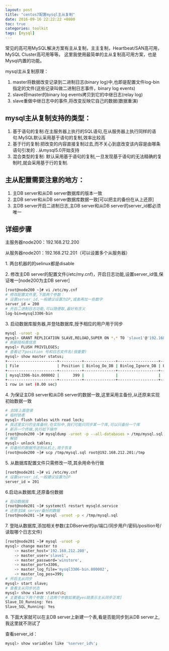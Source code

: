 ```yaml
---
layout: post
title: "centos7配置mysql主从复制"
date: 2016-09-16 22:22:22 +0800
toc: true
categories: toolkit
tags: [mysql]
---
```


常见的高可用MySQL解决方案有主从复制，主主复制，Heartbeat/SAN高可用，MySQL Cluster高可用等等。
这里我使用最简单的主从复制高可用方案，也是Mysql内置的功能。

mysql主从复制原理：

1. master将数据改变记录到二进制日志(binary log)中,也即是配置文件log-bin指定的文件(这些记录叫做二进制日志事件，binary log events)
2. slave将master的binary log events拷贝到它的中继日志(relay log)
3. slave重做中继日志中的事件,将改变反映它自己的数据(数据重演) <!--more-->

## mysql主从复制支持的类型：

1. 基于语句的复制:在主服务器上执行的SQL语句,在从服务器上执行同样的语句.MySQL默认采用基于语句的复制,效率比较高
2. 基于行的复制:把改变的内容直接复制过去,而不关心到底改变该内容是由哪条语句引发的 . 从mysql5.0开始支持
3. 混合类型的复制: 默认采用基于语句的复制,一旦发现基于语句的无法精确的复制时,就会采用基于行的复制.


## 主从配置需要注意的地方：

1. 主DB server和从DB server数据库的版本一致
2. 主DB server和从DB server数据库数据一致[可以把主的备份在从上还原]
3. 主DB server开启二进制日志,主DB server和从DB server的server_id都必须唯一

## 详细步骤

主服务器node200：192.168.212.200

从服务器node201：192.168.212.201（可以设置多个从服务器）

1\. 两台机器的的selinux都是disable

2\. 修改主DB server的配置文件(/etc/my.cnf)，开启日志功能,设置server_id值,保证唯一[node200为主DB server]
``` bash
[root@node200 ~]# vi /etc/my.cnf
# 修改配置文件里,下面两个参数：
# 设置server_id,一般建议设置为IP,或者再加一些数字
server_id = 200
# 开启二进制日志功能,可以随便取,最好有含义
log-bin=mysql3306-bin
```

3\. 启动数据库服务器,并登陆数据库,授予相应的用户用于同步
``` bash
mysql -uroot -p
mysql> GRANT REPLICATION SLAVE,RELOAD,SUPER ON *.* TO 'slave1'@'192.168.212.201' IDENTIFIED BY 'winstore';
# 刷新授权表信息
mysql> FLUSH PRIVILEGES;
# 查看记下position 号和日志文件名(很重要)
mysql> show master status;
+----------------------+----------+--------------+------------------+-------------------+
| File                 | Position | Binlog_Do_DB | Binlog_Ignore_DB | Executed_Gtid_Set |
+----------------------+----------+--------------+------------------+-------------------+
| mysql3306-bin.000002 |      399 |              |                  |                   |
+----------------------+----------+--------------+------------------+-------------------+
1 row in set (0.00 sec)
```

4\. 为保证主DB server和从DB server的数据一致,这里采用主备份,从还原来实现初始数据一致
``` bash
# 主DB上面登录
# 临时锁表
mysql> flush tables with read lock;
# 我这里实行的全库备份,在实际中,我们可能只同步某一个库,可以只备份一个库
# 新开一个终端,执行如下操作
[root@node200 ~]# mysqldump -uroot -p --all-databases > /tmp/mysql.sql
# 解锁
mysql> unlock tables;
# 将备份的数据传送到从机上,用于恢复
[root@node200 ~]# scp /tmp/mysql.sql root@192.168.212.201:/tmp
```

5\. 从数据库配置文件只需修改一项,其余用命令行做
``` bash
[root@node201 ~]# vi /etc/my.cnf
# 设置server_id,一般建议设置为IP
server_id = 201
```

6\.启动从数据库,还原备份数据
``` bash
# 启动数据库
[root@node201 ~]# systemctl restart mysqld.service
# 还原主DB server备份的数据
[root@node201 ~]# mysql -uroot -p < /tmp/mysql.sql
```

7\. 登陆从数据库,添加相关参数(主DBserver的ip/端口/同步用户/密码/position号/读取哪个日志文件)
``` bash
[root@node201 ~]# mysql -uroot -p
mysql> change master to
    -> master_host='192.168.212.200',
    -> master_user='slave1',
    -> master_password='winstore',
    -> master_port=3306,
    -> master_log_file='mysql3306-bin.000002',
    -> master_log_pos=399;
# 开启主从同步
mysql> start slave;
# 查看主从同步状态
mysql> show slave status\G;
# 主要看以下两个参数：[这两个参数如果是yes就表示主从同步正常]
Slave_IO_Running: Yes
Slave_SQL_Running: Yes
```

8\. 下面大家就可以在主DB server上新建一个表,看是否能同步到从DB server上,我这里就不测试了

查看server_id：
``` bash
mysql> show variables like '%server_id%';
```

